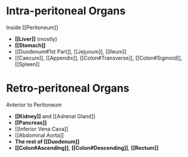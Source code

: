 # Intra-peritoneal Organs
Inside [[Peritoneum]]
- **[[Liver]]** (mostly)
- **[[Stomach]]**
- [[Duodenum#1st Part]], [[Jejunum]], [[Ileum]]
- [[Caecum]], [[Appendix]], [[Colon#Transverse]], [[Colon#Sigmoid]], [[Spleen]]

# Retro-peritoneal Organs
Anterior to Peritoneum
- **[[Kidney]]** and [[Adrenal Gland]]
- **[[Pancreas]]**
- [[Inferior Vena Cava]]
- [[Abdominal Aorta]]
- **The rest of [[Duodenum]]**
- **[[Colon#Ascending]]**, **[[Colon#Descending]]**, **[[Rectum]]**
